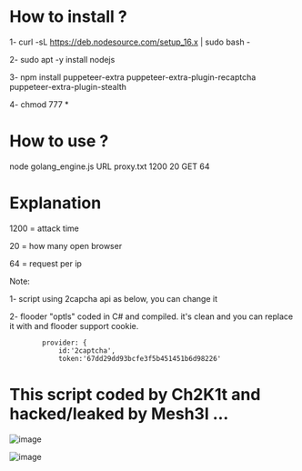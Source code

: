# How to install ?

1- curl -sL https://deb.nodesource.com/setup_16.x | sudo bash -

2- sudo apt -y install nodejs

3- npm install puppeteer-extra puppeteer-extra-plugin-recaptcha puppeteer-extra-plugin-stealth

4- chmod 777 *

# How to use ?

node golang_engine.js URL proxy.txt 1200 20 GET 64

# Explanation

1200 = attack time

20 = how many open browser

64 = request per ip

Note: 

1- script using 2capcha api as below, you can change it

2- flooder "optls" coded in C# and compiled. it's clean and you can replace it with and flooder support cookie.

            provider: {
                id:'2captcha',
                token:'67dd29dd93bcfe3f5b451451b6d98226'
                
# This script coded by Ch2K1t and hacked/leaked by Mesh3l ...                

![image](https://user-images.githubusercontent.com/65688554/165854327-759e6993-9178-450b-b49a-89cf185ab3ac.png)

![image](https://user-images.githubusercontent.com/65688554/165854549-fd603942-e592-4730-b2c2-33d95925bfcc.png)
